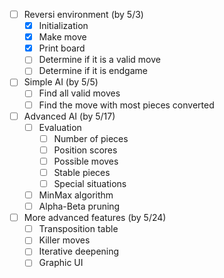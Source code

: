- [ ] Reversi environment (by 5/3)
    - [x] Initialization
    - [x] Make move
    - [x] Print board
    - [ ] Determine if it is a valid move
    - [ ] Determine if it is endgame
- [ ] Simple AI (by 5/5)
    - [ ] Find all valid moves
    - [ ] Find the move with most pieces converted
- [ ] Advanced AI (by 5/17)
    - [ ] Evaluation
        - [ ] Number of pieces
        - [ ] Position scores
        - [ ] Possible moves
        - [ ] Stable pieces
        - [ ] Special situations
    - [ ] MinMax algorithm
    - [ ] Alpha-Beta pruning
- [ ] More advanced features (by 5/24)
    - [ ] Transposition table
    - [ ] Killer moves
    - [ ] Iterative deepening
    - [ ] Graphic UI
